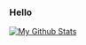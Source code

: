 ### Hello

[![My Github Stats](https://github-readme-stats.vercel.app/api?username=samvvw&show_icons=true&title_color=fff&icon_color=79ff97&text_color=9f9f9f&bg_color=151515)](https://github.com/samvvw)
